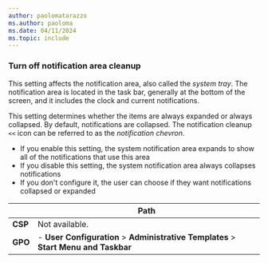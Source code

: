 ```yaml
---
author: paolomatarazzo
ms.author: paoloma
ms.date: 04/11/2024
ms.topic: include
---
```


### Turn off notification area cleanup

This setting affects the notification area, also called the *system tray*. The notification area is located in the task bar, generally at the bottom of the screen, and it includes the clock and current notifications.

This setting determines whether the items are always expanded or always collapsed. By default, notifications are collapsed. The notification cleanup `<<` icon can be referred to as the *notification chevron*.

- If you enable this setting, the system notification area expands to show all of the notifications that use this area
- If you disable this setting, the system notification area always collapses notifications
- If you don't configure it, the user can choose if they want notifications collapsed or expanded

|  | Path |
|--|--|
| **CSP** | Not available. |
| **GPO** | - **User Configuration** > **Administrative Templates** > **Start Menu and Taskbar** |
